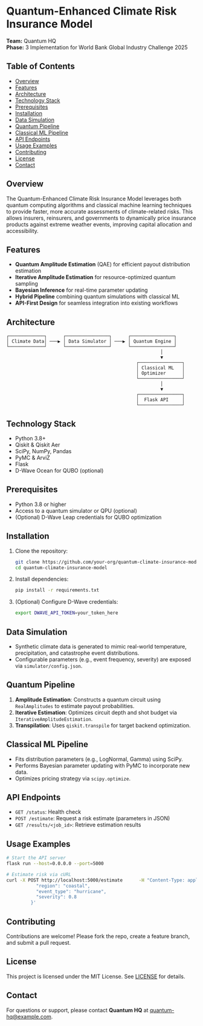 # Quantum-Enhanced Climate Risk Insurance Model

**Team:** Quantum HQ  
**Phase:** 3 Implementation for World Bank Global Industry Challenge 2025

## Table of Contents
- [Overview](#overview)
- [Features](#features)
- [Architecture](#architecture)
- [Technology Stack](#technology-stack)
- [Prerequisites](#prerequisites)
- [Installation](#installation)
- [Data Simulation](#data-simulation)
- [Quantum Pipeline](#quantum-pipeline)
- [Classical ML Pipeline](#classical-ml-pipeline)
- [API Endpoints](#api-endpoints)
- [Usage Examples](#usage-examples)
- [Contributing](#contributing)
- [License](#license)
- [Contact](#contact)

## Overview
The Quantum-Enhanced Climate Risk Insurance Model leverages both quantum computing algorithms and classical machine learning techniques to provide faster, more accurate assessments of climate-related risks. This allows insurers, reinsurers, and governments to dynamically price insurance products against extreme weather events, improving capital allocation and accessibility.

## Features
- **Quantum Amplitude Estimation** (QAE) for efficient payout distribution estimation  
- **Iterative Amplitude Estimation** for resource-optimized quantum sampling  
- **Bayesian Inference** for real-time parameter updating  
- **Hybrid Pipeline** combining quantum simulations with classical ML  
- **API-First Design** for seamless integration into existing workflows  

## Architecture
```
┌─────────────┐      ┌────────────────┐      ┌────────────────┐ 
│ Climate Data│ ───▶ │ Data Simulator │ ───▶ │ Quantum Engine │
└─────────────┘      └────────────────┘      └────────────────┘ 
                                                         │
                                                         ▼
                                                ┌────────────────┐
                                                │ Classical ML   │
                                                │ Optimizer      │
                                                └────────────────┘
                                                         │
                                                         ▼
                                                ┌────────────────┐
                                                │  Flask API     │
                                                └────────────────┘
```

## Technology Stack
- Python 3.8+  
- Qiskit & Qiskit Aer  
- SciPy, NumPy, Pandas  
- PyMC & ArviZ  
- Flask 
- D-Wave Ocean for QUBO (optional)

## Prerequisites
- Python 3.8 or higher  
- Access to a quantum simulator or QPU (optional)  
- (Optional) D-Wave Leap credentials for QUBO optimization  

## Installation
1. Clone the repository:
   ```bash
   git clone https://github.com/your-org/quantum-climate-insurance-model.git
   cd quantum-climate-insurance-model
   ```
2. Install dependencies:
   ```bash
   pip install -r requirements.txt
   ```
3. (Optional) Configure D-Wave credentials:
   ```bash
   export DWAVE_API_TOKEN=your_token_here
   ```

## Data Simulation
- Synthetic climate data is generated to mimic real-world temperature, precipitation, and catastrophe event distributions.
- Configurable parameters (e.g., event frequency, severity) are exposed via `simulator/config.json`.

## Quantum Pipeline
1. **Amplitude Estimation**: Constructs a quantum circuit using `RealAmplitudes` to estimate payout probabilities.  
2. **Iterative Estimation**: Optimizes circuit depth and shot budget via `IterativeAmplitudeEstimation`.  
3. **Transpilation**: Uses `qiskit.transpile` for target backend optimization.

## Classical ML Pipeline
- Fits distribution parameters (e.g., LogNormal, Gamma) using SciPy.  
- Performs Bayesian parameter updating with PyMC to incorporate new data.  
- Optimizes pricing strategy via `scipy.optimize`.

## API Endpoints
- `GET /status`: Health check  
- `POST /estimate`: Request a risk estimate (parameters in JSON)  
- `GET /results/<job_id>`: Retrieve estimation results  

## Usage Examples
```bash
# Start the API server
flask run --host=0.0.0.0 --port=5000

# Estimate risk via cURL
curl -X POST http://localhost:5000/estimate      -H "Content-Type: application/json"      -d '{
           "region": "coastal",
           "event_type": "hurricane",
           "severity": 0.8
         }'
```

## Contributing
Contributions are welcome! Please fork the repo, create a feature branch, and submit a pull request.

## License
This project is licensed under the MIT License. See [LICENSE](LICENSE) for details.

## Contact
For questions or support, please contact **Quantum HQ** at quantum-hq@example.com.
